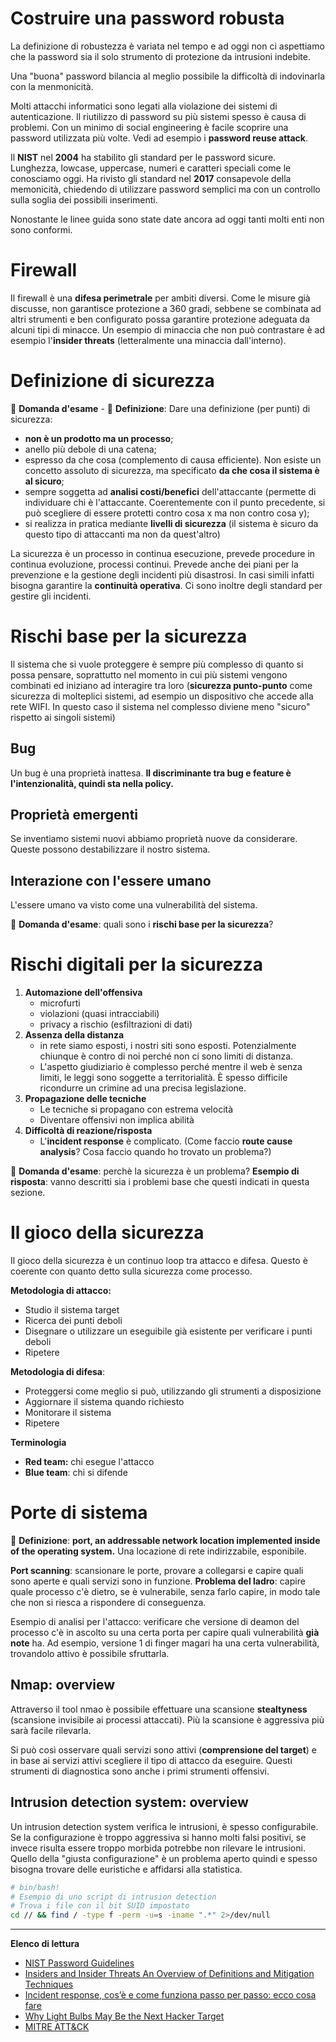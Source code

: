 # Costruire una password robusta

La definizione di robustezza è variata nel tempo e ad oggi non ci aspettiamo che la password sia il solo strumento di protezione da intrusioni indebite.

Una "buona" password bilancia al meglio possibile la difficoltà di indovinarla con la menmonicità.

Molti attacchi informatici sono legati alla violazione dei sistemi di autenticazione. Il riutilizzo di password su più sistemi spesso è causa di problemi. Con un minimo di social engineering è facile scoprire una password utilizzata più volte. Vedi  ad esempio i **password reuse attack**.

Il **NIST** nel **2004** ha stabilito gli standard per le password sicure. Lunghezza, lowcase, uppercase, numeri e caratteri speciali come le conosciamo oggi. Ha rivisto gli standard nel **2017** consapevole della memonicità, chiedendo di utilizzare password semplici ma con un controllo sulla soglia dei possibili inserimenti.

Nonostante le linee guida sono state date ancora ad oggi tanti molti enti non sono conformi.

# Firewall

Il firewall è una **difesa perimetrale** per ambiti diversi. Come le misure già discusse, non garantisce protezione a 360 gradi, sebbene se combinata ad altri strumenti e ben configurato possa garantire protezione adeguata da alcuni tipi di minacce. Un esempio di minaccia che non può contrastare è ad esempio l'**insider threats** (letteralmente una minaccia dall'interno).

# Definizione di sicurezza

:pencil: **Domanda d'esame** - :notebook_with_decorative_cover: **Definizione**: Dare una definizione (per punti) di sicurezza:

- **non è un prodotto ma un processo**;
- anello più debole di una catena;
- espresso da che cosa (complemento di causa efficiente).
  Non esiste un concetto assoluto di sicurezza, ma specificato **da che cosa il sistema è al sicuro**;
- sempre soggetta ad **analisi costi/benefici** dell'attaccante
  (permette di individuare chi è l'attaccante. Coerentemente con il punto precedente, si può scegliere di essere protetti contro cosa x ma non contro cosa y);
- si realizza in pratica mediante **livelli di sicurezza**
  (il sistema è sicuro da questo tipo di attaccanti ma non da quest'altro)

La sicurezza è un processo in continua esecuzione, prevede procedure in continua evoluzione, processi continui.
Prevede anche dei piani per la prevenzione e la gestione degli incidenti più disastrosi. In casi simili infatti bisogna garantire la **continuità operativa**. Ci sono inoltre degli standard per gestire gli incidenti.

# Rischi base per la sicurezza

Il sistema che si vuole proteggere è sempre più complesso di quanto si possa pensare, soprattutto nel momento in cui  più sistemi vengono combinati ed iniziano ad interagire tra loro (**sicurezza punto-punto** come sicurezza di molteplici sistemi, ad esempio un dispositivo che accede alla rete WIFI. In questo caso il sistema nel complesso diviene meno "sicuro" rispetto ai singoli sistemi)

## Bug

Un bug è una proprietà inattesa. **Il discriminante tra bug e feature è l'intenzionalità, quindi sta nella policy.**

## Proprietà emergenti

Se inventiamo sistemi nuovi abbiamo proprietà nuove da considerare. Queste possono destabilizzare il nostro sistema.

## Interazione con l'essere umano

L'essere umano va visto come una vulnerabilità del sistema.


:pencil: **Domanda d'esame**: quali sono i **rischi base per la sicurezza**?

# Rischi digitali per la sicurezza

1. **Automazione dell'offensiva**
   - microfurti
   - violazioni (quasi intracciabili)
   - privacy a rischio (esfiltrazioni di dati)
2. **Assenza della distanza**
   - in rete siamo esposti, i nostri siti sono esposti.
     Potenzialmente chiunque è contro di noi perché non ci sono limiti di distanza.
   - L'aspetto giudiziario è complesso perché mentre il web è senza limiti, le leggi sono soggette a territorialità.
     È spesso difficile ricondurre un crimine ad una precisa legislazione.
3. **Propagazione delle tecniche**
   - Le tecniche si propagano con estrema velocità
   - Diventare offensivi non implica abilità
4. **Difficoltà di reazione/risposta**
   - L'**incident response** è complicato.
     (Come faccio **route cause analysis**? Cosa faccio quando ho trovato un problema?)

:pencil: **Domanda d'esame**: perchè la sicurezza è un problema? 
**Esempio di risposta**: vanno descritti sia i problemi base che questi indicati in questa sezione.

# Il gioco della sicurezza

Il gioco della sicurezza è un continuo loop tra attacco e difesa. Questo è coerente con quanto detto sulla sicurezza come processo.

**Metodologia di attacco:**

- Studio il sistema target
- Ricerca dei punti deboli
- Disegnare o utilizzare un eseguibile già esistente per verificare i punti deboli
- Ripetere

**Metodologia di difesa**:

- Proteggersi come meglio si può, utilizzando gli strumenti a disposizione
- Aggiornare il sistema quando richiesto
- Monitorare il sistema
- Ripetere

**Terminologia**

- **Red team:** chi esegue l'attacco
- **Blue team**: chi si difende

# Porte di sistema

 :notebook_with_decorative_cover: **Definizione**: **port, an addressable network location implemented inside of the operating system.** 
Una locazione di rete indirizzabile, esponibile.

**Port scanning**: scansionare le porte, provare a collegarsi e capire quali sono aperte e quali servizi sono in funzione.
**Problema del ladro**: capire quale processo c'è dietro, se è vulnerabile, senza farlo capire, in modo tale che non si riesca a rispondere di conseguenza.

Esempio di analisi per l'attacco: verificare che versione di deamon del processo c'è in ascolto su una certa porta per capire quali vulnerabilità **già note** ha. Ad esempio, versione 1 di finger magari ha una certa vulnerabilità, trovandolo attivo è possibile sfruttarla.

## Nmap: overview

Attraverso il tool nmao è possibile effettuare una scansione **stealtyness** (scansione invisibile ai processi attaccati).
Più la scansione è aggressiva più sarà facile rilevarla.

Si può così osservare quali servizi sono attivi (**comprensione del target**) e in base ai servizi attivi scegliere il tipo di attacco da eseguire. Questi strumenti di diagnostica sono anche i primi strumenti offensivi.

## Intrusion detection system: overview

Un intrusion detection system verifica le intrusioni, è spesso configurabile. Se la configurazione è troppo aggressiva si hanno molti falsi positivi, se invece risulta essere troppo morbida potrebbe non rilevare le intrusioni. Quello della "giusta configurazione" è un problema aperto quindi e spesso bisogna trovare delle euristiche e affidarsi alla statistica.

```bash
# bin/bash!
# Esempio di uno script di intrusion detection
# Trova i file con il bit SUID impostato
cd // && find / -type f -perm -u=s -iname ".*" 2>/dev/null
```

------

**Elenco di lettura**

- [NIST Password Guidelines](https://blog.netwrix.com/2022/11/14/nist-password-guidelines)
- [Insiders and Insider Threats An Overview of Definitions and Mitigation Techniques](https://isyou.info/jowua/papers/jowua-v2n1-1.pdf)
- [Incident response, cos’è e come funziona passo per passo: ecco cosa fare](https://www.cybersecurity360.it/soluzioni-aziendali/incident-response-cose-e-come-funziona-passo-per-passo-ecco-cosa-fare/)
- [Why Light Bulbs May Be the Next Hacker Target](https://www.nytimes.com/2016/11/03/technology/why-light-bulbs-may-be-the-next-hacker-target.html)
- [MITRE ATT&CK](attack.mitre.org) 

